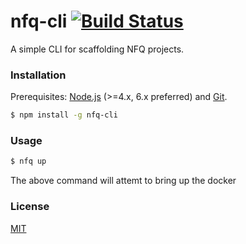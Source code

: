 # nfq-cli [![Build Status](https://travis-ci.org/nfq-eta/nfq-cli.svg?branch=master)](https://travis-ci.org/nfq-eta/nfq-cli)

A simple CLI for scaffolding NFQ projects.

### Installation

Prerequisites: [Node.js](https://nodejs.org/en/) (>=4.x, 6.x preferred) and [Git](https://git-scm.com/).

``` bash
$ npm install -g nfq-cli
```

### Usage

``` bash
$ nfq up
```

The above command will attemt to bring up the docker

### License

[MIT](http://opensource.org/licenses/MIT)

